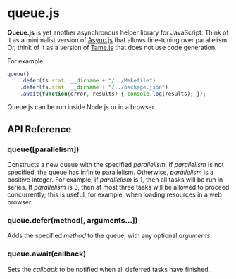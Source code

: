 # queue.js

 **Queue.js** is yet another asynchronous helper library for JavaScript. Think of it as a minimalist version of [Async.js](https://github.com/caolan/async) that allows fine-tuning over parallelism. Or, think of it as a version of [Tame.js](http://tamejs.org/) that does not use code generation.

For example:

```js
queue()
    .defer(fs.stat, __dirname + "/../Makefile")
    .defer(fs.stat, __dirname + "/../package.json")
    .await(function(error, results) { console.log(results); });
```

Queue.js can be run inside Node.js or in a browser.

## API Reference

### queue([parallelism])

Constructs a new queue with the specified *parallelism*. If *parallelism* is not specified, the queue has infinite parallelism. Otherwise, *parallelism* is a positive integer. For example, if *parallelism* is 1, then all tasks will be run in series. If *parallelism* is 3, then at most three tasks will be allowed to proceed concurrently; this is useful, for example, when loading resources in a web browser.

### queue.defer(method[, arguments…])

Adds the specified *method* to the queue, with any optional *arguments*.

### queue.await(callback)

Sets the *callback* to be notified when all deferred tasks have finished.
